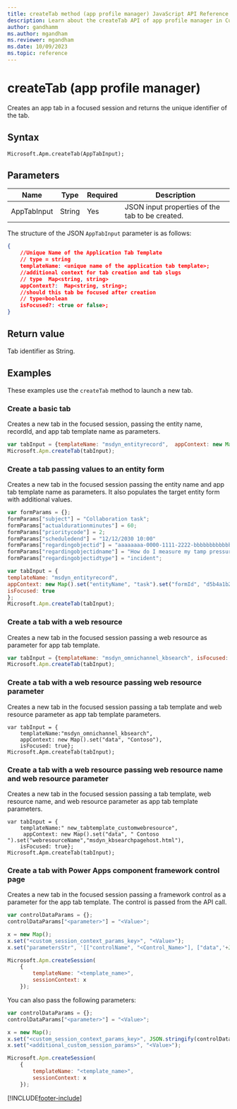 ```yaml
---
title: createTab method (app profile manager) JavaScript API Reference 
description: Learn about the createTab API of app profile manager in Customer Service workspace.
author: gandhamm
ms.author: mgandham
ms.reviewer: mgandham
ms.date: 10/09/2023
ms.topic: reference
---
```


# createTab (app profile manager)

Creates an app tab in a focused session and returns the unique identifier of the tab.

## Syntax

`Microsoft.Apm.createTab(AppTabInput);`

## Parameters

| **Name**         | **Type**      | **Required** | **Description**   |
|------------------|----------     |--------------|-------------------|
| AppTabInput      |   String    | Yes          | JSON input properties of the tab to be created.     |

The structure of the JSON `AppTabInput` parameter is as follows:

```json
{
    //Unique Name of the Application Tab Template
    // type = string
    templateName: <unique name of the application tab template>;
    //additional context for tab creation and tab slugs
    // type  Map<string, string>
    appContext?:  Map<string, string>;
    //should this tab be focused after creation
    // type=boolean
    isFocused?: <true or false>;
}
```

## Return value

Tab identifier as String.

## Examples

These examples use the `createTab` method to launch a new tab.

### Create a basic tab

Creates a new tab in the focused session, passing the entity name, recordId, and app tab template name as parameters.

```JavaScript
var tabInput = {templateName: "msdyn_entityrecord",  appContext: new Map().set("entityName", "account").set("entityId", " 22cc22cc-dd33-ee44-ff55-66aa66aa66aa"),  isFocused: true};
Microsoft.Apm.createTab(tabInput);
```

### Create a tab passing values to an entity form

Creates a new tab in the focused session passing the entity name and app tab template name as parameters. It also populates the target entity form with additional values.

```JavaScript
var formParams = {};
formParams["subject"] = "Collaboration task";
formParams["actualdurationminutes"] = 60;
formParams["prioritycode"] = 2;
formParams["scheduledend"] = "12/12/2030 10:00"
formParams["regardingobjectid"] = "aaaaaaaa-0000-1111-2222-bbbbbbbbbbbb";
formParams["regardingobjectidname"] = "How do I measure my tamp pressure?";
formParams["regardingobjectidtype"] = "incident";

var tabInput = {
templateName: "msdyn_entityrecord",
appContext: new Map().set("entityName", "task").set("formId", "d5b4a1b2-de4f-4f86-8768-b0730001e7d1").set("data", JSON.stringify(formParams)),
isFocused: true
};
Microsoft.Apm.createTab(tabInput);
```

### Create a tab with a web resource

Creates a new tab in the focused session passing a web resource as parameter for app tab template.

```JavaScript
var tabInput = {templateName: "msdyn_omnichannel_kbsearch", isFocused: true};
Microsoft.Apm.createTab(tabInput);
```

### Create a tab with a web resource passing web resource parameter

Creates a new tab in the focused session passing a tab template and web resource parameter as app tab template parameters.

```
var tabInput = {
    templateName:"msdyn_omnichannel_kbsearch",
    appContext: new Map().set("data", "Contoso"),
    isFocused: true}; 
Microsoft.Apm.createTab(tabInput);

```

### Create a tab with a web resource passing web resource name and web resource parameter

Creates a new tab in the focused session passing a tab template, web resource name, and web resource parameter as app tab template parameters.
 
```
var tabInput = {
    templateName:" new_tabtemplate_customwebresource",
     appContext: new Map().set("data", " Contoso ").set("webresourceName","msdyn_kbsearchpagehost.html"),
    isFocused: true}; 
Microsoft.Apm.createTab(tabInput);

```

### Create a tab with Power Apps component framework control page

Creates a new tab in the focused session passing a framework control as a parameter for the app tab template. The control is passed from the API call.

```JavaScript
var controlDataParams = {};
controlDataParams["<parameter>"] = "<Value>";

x = new Map();
x.set("<custom_session_context_params_key>", "<Value>");
x.set("parametersStr", '[["controlName", "<Control_Name>"], ["data",'+JSON.stringify(controlDataParams)+']]');

Microsoft.Apm.createSession(
    {
        templateName: "<template_name>",
        sessionContext: x
    });

```

You can also pass the following parameters:

```JavaScript
var controlDataParams = {};
controlDataParams["<parameter>"] = "<Value>";

x = new Map();
x.set("<custom_session_context_params_key>", JSON.stringify(controlDataParams));
x.set("<additional_custom_session_params>", "<Value>");

Microsoft.Apm.createSession(
    {
        templateName: "<template_name>",
        sessionContext: x
    });

```

[!INCLUDE[footer-include](../../../../includes/footer-banner.md)]
